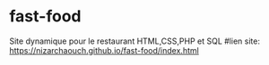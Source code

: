 # fast-food
Site dynamique pour le restaurant HTML,CSS,PHP et SQL
#lien site: https://nizarchaouch.github.io/fast-food/index.html
